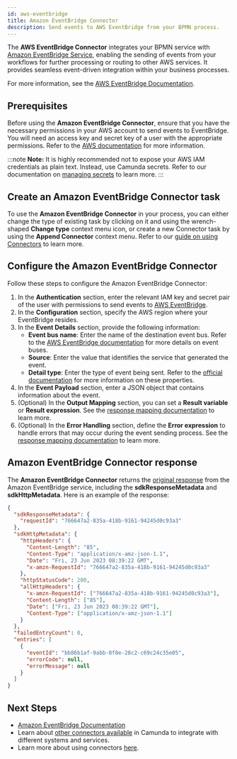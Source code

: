 ```yaml
---
id: aws-eventbridge
title: Amazon EventBridge Connector
description: Send events to AWS EventBridge from your BPMN process.
---
```


The **AWS EventBridge Connector** integrates your BPMN service with [Amazon EventBridge Service](https://aws.amazon.com/eventbridge/), enabling the sending of events from your workflows for further processing or routing to other AWS services. It provides seamless event-driven integration within your business processes.

For more information, see the [AWS EventBridge Documentation](https://docs.aws.amazon.com/eventbridge/index.html).

## Prerequisites

Before using the **Amazon EventBridge Connector**, ensure that you have the necessary permissions in your AWS account to send events to EventBridge. You will need an access key and secret key of a user with the appropriate permissions. Refer to the [AWS documentation](https://docs.aws.amazon.com/eventbridge/latest/userguide/auth-and-access-control-eventbridge.html) for more information.

:::note
**Note:** It is highly recommended not to expose your AWS IAM credentials as plain text. Instead, use Camunda secrets. Refer to our documentation on [managing secrets](/components/console/manage-clusters/manage-secrets.md) to learn more.
:::

## Create an Amazon EventBridge Connector task

To use the **Amazon EventBridge Connector** in your process, you can either change the type of existing task by clicking on it and using the wrench-shaped **Change type** context menu icon, or create a new Connector task by using the **Append Connector** context menu. Refer to our [guide on using Connectors](/components/connectors/use-connectors/index.md) to learn more.

## Configure the Amazon EventBridge Connector

Follow these steps to configure the Amazon EventBridge Connector:

1. In the **Authentication** section, enter the relevant IAM key and secret pair of the user with permissions to send events to [AWS EventBridge](https://aws.amazon.com/eventbridge).
2. In the **Configuration** section, specify the AWS region where your EventBridge resides.
3. In the **Event Details** section, provide the following information:
   - **Event bus name**: Enter the name of the destination event bus. Refer to the [AWS EventBridge documentation](https://docs.aws.amazon.com/eventbridge/latest/userguide/eb-create-event-bus.html) for more details on event buses.
   - **Source**: Enter the value that identifies the service that generated the event.
   - **Detail type**: Enter the type of event being sent. Refer to the [official documentation](https://docs.aws.amazon.com/eventbridge/latest/userguide/eb-events-structure.html) for more information on these properties.
4. In the **Event Payload** section, enter a JSON object that contains information about the event.
5. (Optional) In the **Output Mapping** section, you can set a **Result variable** or **Result expression**. See the [response mapping documentation](/docs/components/connectors/use-connectors/index.md#response-mapping) to learn more.
6. (Optional) In the **Error Handling** section, define the **Error expression** to handle errors that may occur during the event sending process. See the [response mapping documentation](/docs/components/connectors/use-connectors/index.md#bpmn-errors) to learn more.

## Amazon EventBridge Connector response

The **Amazon EventBridge Connector** returns the [original response](https://docs.aws.amazon.com/eventbridge/latest/APIReference/API_PutEvents.html) from the Amazon EventBridge service, including the **sdkResponseMetadata** and **sdkHttpMetadata**. Here is an example of the response:

```json
{
  "sdkResponseMetadata": {
    "requestId": "766647a2-835a-418b-9161-94245d0c93a3"
  },
  "sdkHttpMetadata": {
    "httpHeaders": {
      "Content-Length": "85",
      "Content-Type": "application/x-amz-json-1.1",
      "Date": "Fri, 23 Jun 2023 08:39:22 GMT",
      "x-amzn-RequestId": "766647a2-835a-418b-9161-94245d0c93a3"
    },
    "httpStatusCode": 200,
    "allHttpHeaders": {
      "x-amzn-RequestId": ["766647a2-835a-418b-9161-94245d0c93a3"],
      "Content-Length": ["85"],
      "Date": ["Fri, 23 Jun 2023 08:39:22 GMT"],
      "Content-Type": ["application/x-amz-json-1.1"]
    }
  },
  "failedEntryCount": 0,
  "entries": [
    {
      "eventId": "bb86b1af-9abb-0f8e-28c2-c69c24c35e05",
      "errorCode": null,
      "errorMessage": null
    }
  ]
}
```

## Next Steps

- [Amazon EventBridge Documentation](https://docs.aws.amazon.com/eventbridge/)
- Learn about [other connectors available](./available-connectors-overview.md) in Camunda to integrate with different systems and services.
- Learn more about using connectors [here](../use-connectors/index.md).
